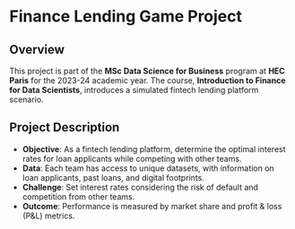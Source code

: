 # Finance Lending Game Project

## Overview
This project is part of the **MSc Data Science for Business** program at **HEC Paris** for the 2023-24 academic year. The course, **Introduction to Finance for Data Scientists**, introduces a simulated fintech lending platform scenario.

## Project Description

- **Objective**: As a fintech lending platform, determine the optimal interest rates for loan applicants while competing with other teams.
- **Data**: Each team has access to unique datasets, with information on loan applicants, past loans, and digital footprints.
- **Challenge**: Set interest rates considering the risk of default and competition from other teams.
- **Outcome**: Performance is measured by market share and profit & loss (P&L) metrics.
